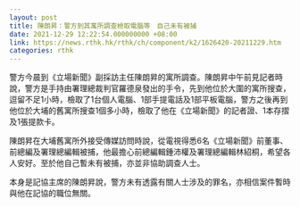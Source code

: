 ```yaml
---
layout: post
title: 陳朗昇：警方到其寓所調查檢取電腦等　自己未有被捕
date: 2021-12-29 12:22:54.000000000 +08:00
link: https://news.rthk.hk/rthk/ch/component/k2/1626420-20211229.htm
categories: rthk
---
```


警方今晨到《立場新聞》副採訪主任陳朗昇的寓所調查。陳朗昇中午前見記者時說，警方是手持由署理總裁判官羅德泉發出的手令，先到他位於大圍的寓所搜查，逗留不足1小時，檢取了1台個人電腦、1部手提電話及1部平板電腦，警方之後再到他位於大埔的舊寓所搜查1個多小時，檢取了他在《立場新聞》的記者證、1本存摺及1張提款卡。

陳朗昇在大埔舊寓所外接受傳媒訪問時說，從電視得悉6名《立場新聞》前董事、前總編及署理總編輯被捕，他最擔心前總編輯鍾沛權及署理總編輯林紹桐，希望各人安好。至於他自己暫未有被捕，亦並非協助調查人士。

本身是記協主席的陳朗昇說，警方未有透露有關人士涉及的罪名，亦相信案件暫時與他在記協的職位無關。
